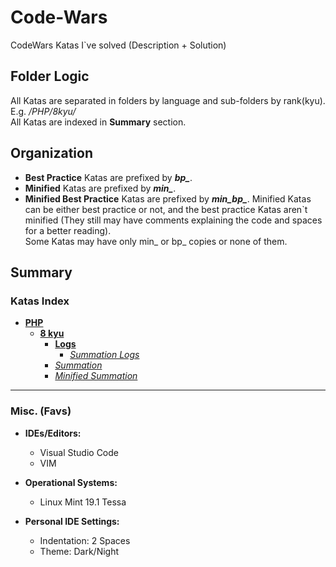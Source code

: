 # Code-Wars
CodeWars Katas I`ve solved (Description + Solution)

## Folder Logic
All Katas are separated in folders by language and sub-folders by rank(kyu). E.g. */PHP/8kyu/*<br>
All Katas are indexed in **Summary** section.

## Organization
+ **Best Practice** Katas are prefixed by ***bp_***.
+ **Minified** Katas are prefixed by ***min_***.
+ **Minified Best Practice** Katas are prefixed by ***min_bp_***.
Minified Katas can be either best practice or not, and the best practice Katas aren\`t minified (They still may have comments explaining the code and spaces for a better reading).<br>
Some Katas may have only min_ or bp_ copies or none of them.<br>

## Summary
### Katas Index
+ [**PHP**](PHP/)
    + [**8 kyu**](PHP/8kyu/)
        + [**Logs**](PHP/8kyu/logs/)
            - [*Summation Logs*](PHP/8kyu/summation.log.txt "summation.log.txt")
        - [*Summation*](PHP/8kyu/summation.php "summation.php")
        - [*Minified Summation*](PHP/8kyu/summation.php "min_summation.php")

---

### Misc. (Favs)
+ **IDEs/Editors:**
    + Visual Studio Code
    + VIM

+ **Operational Systems:**
    + Linux Mint 19.1 Tessa

+ **Personal IDE Settings:**
    + Indentation: 2 Spaces
    + Theme: Dark/Night